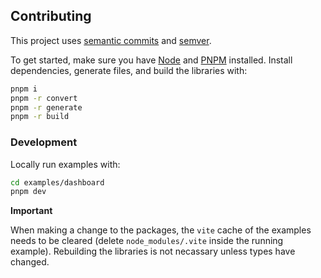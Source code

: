 ## Contributing

This project uses [semantic commits](https://conventionalcommits.org) and [semver](https://semver.org).

To get started, make sure you have [Node](https://nodejs.org) and [PNPM](https://pnpm.io/) installed. Install dependencies, generate files, and build the libraries with:

```bash
pnpm i
pnpm -r convert
pnpm -r generate
pnpm -r build
```

### Development

Locally run examples with:

```bash
cd examples/dashboard
pnpm dev
```

**Important**

When making a change to the packages, the `vite` cache of the examples needs to be cleared (delete `node_modules/.vite` inside the running example). Rebuilding the libraries is not necassary unless types have changed.